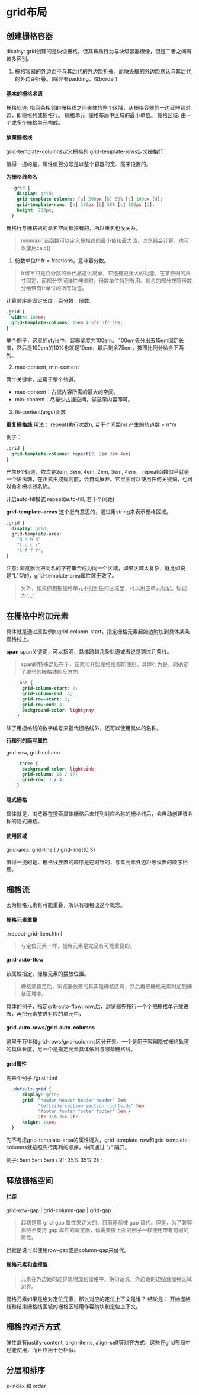 # grid布局

## 创建栅格容器

display: grid创建的是块级栅格。但其布局行为与块级容器很像，但是二者之间有诸多区别。

1. 栅格容器的外边距不与其后代的外边距折叠。而块级框的外边距默认与其后代的外边距折叠。(除非有padding，或border)

#### 基本的栅格术语

栅格轨道: 指两条相邻的栅格线之间夹住的整个区域，从栅格容器的一边延伸到对边，即栅格列或栅格行。
栅格单元: 栅格布局中区域的最小单位。
栅格区域: 由一个或多个栅格单元构成。

#### 放置栅格线

grid-template-columns定义栅格列
grid-template-rows定义栅格行

值得一提的是，属性值百分号是以整个容器的宽、高来设置的。

**为栅格线命名**
```css
  .grid {
    display: grid;
    grid-template-columns: [a] 200px [b] 50% [c] 100px [d];
    grid-template-rows: [a] 200px [b] 50% [c] 100px [d];
    height: 200px;
  }
```
栅格行与栅格列的命名空间都独有的，所以重名也没关系。

> minmax()该函数可以定义栅格线的最小值和最大值，浏览器会计算。也可以使用calc()

1. 份数单位fr
fr = fractions，意味着分数。
> fr可不只是百分数的替代品这么简单，它还有更强大的功能。在某些列的尺寸固定，而部分空间弹性伸缩时，份数单位特别有用。剩余的部分按照份数分给带有fr单位的所有轨道。

计算顺序是固定长度，百分数，份数。
```css
.grid {
  width: 100em;
  grid-template-columns: 15em 4.5fr 3fr 10%;
}
```
举个例子，这里的style中，容器宽度为100em。
100em先分出去15em固定长度，然后是100em的10%也就是10em，最后剩余75em，按照比例分给余下两列。

2. max-content, min-content

两个关键字，应用于整个轨道。
* max-content：占据内容所需的最大的空间。
* min-content：尽量少占据空间，够显示内容即可。

3. fit-content(argu)函数

**重复栅格线**
用法：
repeat(执行次数n, 若干个间距m)
产生的轨道数 = n*m

例子：
```css
.grid {
  grid-template-columns: repeat(2, 2em 3em 4em)
}
```

产生6个轨道，依次是2em, 3em, 4em, 2em, 3em, 4em。
repeat函数似乎就是一个语法糖，在正式生成规则前，会自动展开。它里面可以使用任何关键词，也可以命名栅格线名称。

开启auto-fill模式
repeat(auto-fill, 若干个间距)

**grid-template-areas**
这个挺有意思的，通过用string来表示栅格区域。

```css
.grid {
  display: grid;
  grid-template-area:
    "h h h h"
    "l c c r"
    "l f f f";
}
```

注意: 浏览器会把同名的字符串合成为同一个区域，如果区域太复杂，就比如说是“L”型的，grid-template-area属性就无效了。

> 另外，如果你想把栅格单元不归到任何区域里，可以用空单元标记。标记为"..."

## 在栅格中附加元素

具体就是通过属性例如grid-column-start，指定栅格元素起始边附加到具体某条栅格线上。

**span**
span关键词，可以指明，具体跨越几条轨道或者说是跨过几条线。
> span的特殊之处在于，结束和开始栅格线都能使用。具体行为是，向确定了编号的栅格线的反方向

```css
    .one {
      grid-column-start: 2;
      grid-column-end: 4;
      grid-row-start: 2;
      grid-row-end: 4;
      background-color: lightgray;
    }
```

除了用栅格线的数字编号来指代栅格线外，还可以使用具体的名称。

**行和列的简写属性**

grid-row, grid-column

```css
    .three {
      background-color: lightpink;
      grid-column: 15 / 17;
      grid-row: 3 / 4;
    }
```

#### 隐式栅格

具体就是，浏览器在搜索具体栅格后未找到对应名称的栅格线后，会自动创建该名称的隐式栅格。

#### 使用区域

grid-area: grid-line [ / grid-line]{0,3}

值得一提的是，栅格线放置的顺序是逆时针的，与盒元素外边距等设置的顺序相反。


## 栅格流

因为栅格元素有可能重叠，所以有栅格流这个概念。
#### 栅格元素重叠
./repeat-grid-item.html
> 与定位元素一样，栅格元素是完全有可能重叠的。


#### grid-auto-flow

该属性指定，栅格元素的摆放位置。
> 栅格流指定后，浏览器放置的其实是栅格区域，然后再把栅格元素附加到栅格区域中。

具体的例子，指定grit-auto-flow: row;后，浏览器先按行一个个把栅格单元放进去，再把元素放进对应的单元中，

#### grid-auto-rows/grid-auto-columns

这里千万得和grid-rows/grid-columns区分开来。一个是用于容器隐式栅格轨道的具体长度，另一个是指定元素具体依附与哪条栅格线。

#### grid属性

先来个例子./grid.html
```css
  .default-grid {
      display: grid;
      grid: "header header header header" 5em
            "leftside section section rightside" 5em
            "footer footer footer footer" 5em /
            2fr 35% 35% 2fr;
      height: 15em;
  }
```

先不考虑grid-template-area的属性混入，grid-template-row和grid-template-columns就按照先行再列的顺序，中间通过 "/" 隔开。

例子: 5em 5em 5em / 2fr 35% 35% 2fr;

## 释放栅格空间

#### 栏距

grid-row-gap | grid-column-gap | grid-gap

> 起初是用 grid-gap 属性来定义的，目前逐渐被 gap 替代。但是，为了兼容那些不支持 gap 属性的浏览器，你需要像上面的例子一样使用带有前缀的属性。

也就是说可以使用row-gap或是column-gap来替代。

#### 栅格元素和盒模型

> 元素在外边距的边界处附加到栅格中。换句话说，外边距的边贴合栅格区域边界。

栅格元素如果是绝对定位元素，那么对应的定位上下文是谁？
结论是：
开始栅格线和结束栅格线围城的栅格区域用作容纳块和定位上下文。

## 栅格的对齐方式

弹性盒有justify-content, align-items, align-self等对齐方式，这些在grid布局中也能使用，而且作用十分相似。

## 分层和排序

z-index 和 order